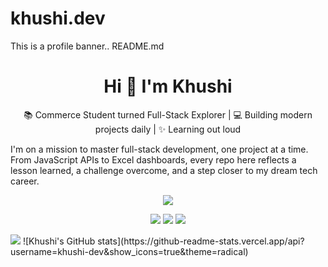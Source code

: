 # khushi.dev
This is a profile banner..
README.md
<h1 align="center">Hi 👋 I'm Khushi</h1>
<p align="center">📚 Commerce Student turned Full-Stack Explorer | 💻 Building modern projects daily | ✨ Learning out loud</p>
<p>I'm on a mission to master full-stack development, one project at a time.  
From JavaScript APIs to Excel dashboards, every repo here reflects a lesson learned, a challenge overcome, and a step closer to my dream tech career.</p>
<p align="center">
  <img src="https://readme-typing-svg.herokuapp.com?font=Jetbrains+Mono&size=24&duration=3000&color=F76C6C&center=true&vCenter=true&width=500&lines=Welcome+to+my+GitHub!;Building+unique+projects+daily;">
</p>
<p align="center">
  <img src="https://img.shields.io/badge/JavaScript-ES6+-yellow?style=for-the-badge&logo=javascript" />
  <img src="https://img.shields.io/badge/Tally-ERP-green?style=for-the-badge" />
  <a href="https://www.linkedin.com/in/yourprofile"><img src="https://img.shields.io/badge/LinkedIn-blue?style=for-the-badge&logo=linkedin" /></a>
</p>
<img src="https://raw.githubusercontent.com/khushi-dev/khushi-dev/output/github-contribution-grid-snake.svg" />
![Khushi's GitHub stats](https://github-readme-stats.vercel.app/api?username=khushi-dev&show_icons=true&theme=radical)
